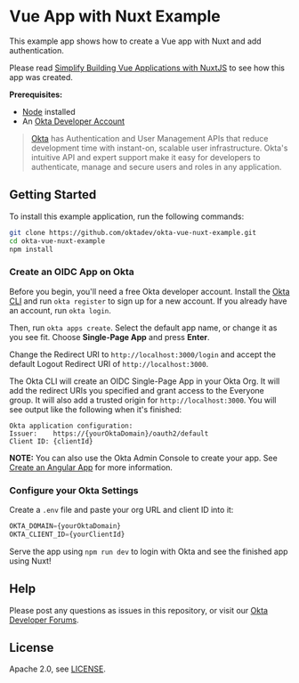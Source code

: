 # Vue App with Nuxt Example

This example app shows how to create a Vue app with Nuxt and add authentication.

Please read [Simplify Building Vue Applications with NuxtJS]() to see how this app was created.

**Prerequisites:**

* [Node](https://nodejs.org/en/) installed
* An [Okta Developer Account](https://developer.okta.com/signup)

> [Okta](https://developer.okta.com/) has Authentication and User Management APIs that reduce development time with instant-on, scalable user infrastructure. Okta's intuitive API and expert support make it easy for developers to authenticate, manage and secure users and roles in any application.


## Getting Started

To install this example application, run the following commands:

```bash
git clone https://github.com/oktadev/okta-vue-nuxt-example.git
cd okta-vue-nuxt-example
npm install
```

### Create an OIDC App on Okta

Before you begin, you'll need a free Okta developer account. Install the [Okta CLI](https://cli.okta.com) and run `okta register` to sign up for a new account. If you already have an account, run `okta login`.

Then, run `okta apps create`. Select the default app name, or change it as you see fit. Choose **Single-Page App** and press **Enter**.

Change the Redirect URI to `http://localhost:3000/login` and accept the default Logout Redirect URI of `http://localhost:3000`.

The Okta CLI will create an OIDC Single-Page App in your Okta Org. It will add the redirect URIs you specified and grant access to the Everyone group. It will also add a trusted origin for `http://localhost:3000`. You will see output like the following when it's finished:

```
Okta application configuration:
Issuer:    https://{yourOktaDomain}/oauth2/default
Client ID: {clientId}
```

**NOTE:** You can also use the Okta Admin Console to create your app. See [Create an Angular App](https://developer.okta.com/docs/guides/sign-into-spa/angular/create-okta-application/) for more information.


### Configure your Okta Settings

Create a `.env` file and paste your org URL and client ID into it:

```js
OKTA_DOMAIN={yourOktaDomain}
OKTA_CLIENT_ID={yourClientId}
```

Serve the app using `npm run dev` to login with Okta and see the finished app using Nuxt!

## Help

Please post any questions as issues in this repository, or visit our [Okta Developer Forums](https://devforum.okta.com/).

## License

Apache 2.0, see [LICENSE](LICENSE.md).